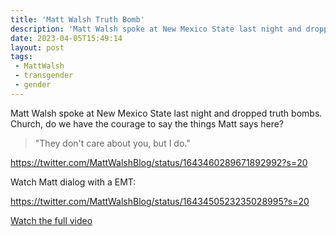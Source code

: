 ```yaml
---
title: 'Matt Walsh Truth Bomb'
description: 'Matt Walsh spoke at New Mexico State last night and dropped truth bombs.'
date: 2023-04-05T15:49:14
layout: post
tags:
 - MattWalsh
 - transgender
 - gender
---
```

Matt Walsh spoke at New Mexico State last night and dropped truth bombs. Church, do we have the courage to say the things Matt says here?

> "They don't care about you, but I do."

https://twitter.com/MattWalshBlog/status/1643460289671892992?s=20

Watch Matt dialog with a EMT:

https://twitter.com/MattWalshBlog/status/1643450523235028995?s=20

[Watch the full video](videos/how-the-trans-agenda-destroys-human-life-and-common-sense-or-matt-walsh-live-at-new-mexico-state/)